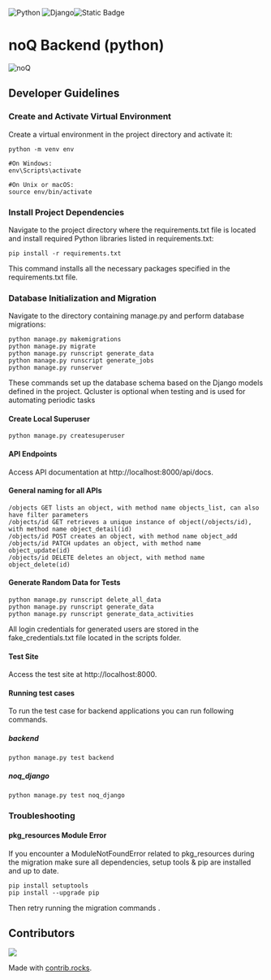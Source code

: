 ![Python](https://img.shields.io/badge/python-3670A0?style=for-the-badge&logo=python&logoColor=ffdd54) ![Django](https://img.shields.io/badge/django-%23092E20.svg?style=for-the-badge&logo=django&logoColor=white)![Static Badge](https://img.shields.io/badge/Build-In_Progress-yellow?logo=github)

# noQ Backend (python)

![noQ](https://noq.nu/wp-content/uploads/2024/04/Logotyp_PNG-300x169.png)

## Developer Guidelines

### Create and Activate Virtual Environment

Create a virtual environment in the project directory and activate it:

    python -m venv env

    #On Windows:
    env\Scripts\activate

    #On Unix or macOS:
    source env/bin/activate

### Install Project Dependencies

Navigate to the project directory where the requirements.txt file is located and install required Python libraries listed in requirements.txt:

    pip install -r requirements.txt

This command installs all the necessary packages specified in the requirements.txt file.

### Database Initialization and Migration

Navigate to the directory containing manage.py and perform database migrations:

    python manage.py makemigrations
    python manage.py migrate
    python manage.py runscript generate_data
    python manage.py runscript generate_jobs
    python manage.py runserver

These commands set up the database schema based on the Django models defined in the project.
Qcluster is optional when testing and is used for automating periodic tasks

#### Create Local Superuser

    python manage.py createsuperuser

#### API Endpoints

Access API documentation at http://localhost:8000/api/docs.

#### General naming for all APIs

    /objects GET lists an object, with method name objects_list, can also have filter parameters
    /objects/id GET retrieves a unique instance of object(/objects/id), with method name object_detail(id)
    /objects/id POST creates an object, with method name object_add
    /objects/id PATCH updates an object, with method name object_update(id)
    /objects/id DELETE deletes an object, with method name object_delete(id)

#### Generate Random Data for Tests

    python manage.py runscript delete_all_data
    python manage.py runscript generate_data
    python manage.py runscript generate_data_activities

All login credentials for generated users are stored in the fake_credentials.txt file located in the scripts folder.

#### Test Site

Access the test site at http://localhost:8000.

#### Running test cases

To run the test case for backend applications you can run following commands.

##### backend

    python manage.py test backend

##### noq_django

    python manage.py test noq_django

### Troubleshooting

#### pkg_resources Module Error

If you encounter a ModuleNotFoundError related to pkg_resources during the migration make sure all dependencies, setup tools & pip are installed and up to date.

    pip install setuptools
    pip install --upgrade pip

Then retry running the migration commands .

## Contributors

<a href="https://github.com/noQ-sweden/noq_backend_python/graphs/contributors">
    <img src="https://contrib.rocks/image?repo=noQ-sweden/noq_backend_python" />
</a>

Made with [contrib.rocks](https://contrib.rocks).
